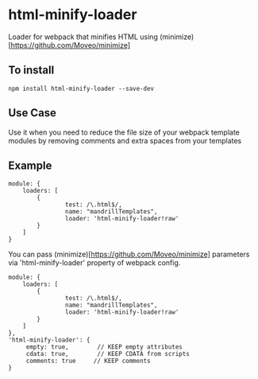 # html-minify-loader
Loader for webpack that minifies HTML using (minimize)[https://github.com/Moveo/minimize]

To install
---

```
npm install html-minify-loader --save-dev
```

Use Case
---
Use it when you need to reduce the file size of your webpack template modules by removing comments and extra spaces from your templates

Example
---
```
module: {
    loaders: [
        {
                test: /\.html$/,
                name: "mandrillTemplates",
                loader: 'html-minify-loader!raw'
        }
    ]
}
```

You can pass (minimize)[https://github.com/Moveo/minimize] parameters via 'html-minify-loader' property of webpack config.

```
module: {
    loaders: [
        {
                test: /\.html$/,
                name: "mandrillTemplates",
                loader: 'html-minify-loader!raw'
        }
    ]
},
'html-minify-loader': {
     empty: true,        // KEEP empty attributes
     cdata: true,        // KEEP CDATA from scripts
     comments: true     // KEEP comments
}

```
